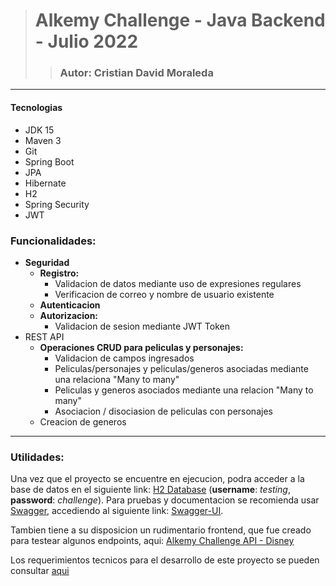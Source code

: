 > # Alkemy Challenge - Java Backend - Julio 2022
>> ### Autor: Cristian David Moraleda
---
#### Tecnologias
* JDK 15
* Maven 3
* Git
* Spring Boot
* JPA
* Hibernate
* H2
* Spring Security
* JWT
### Funcionalidades:
- **Seguridad**
    - **Registro:**
      - Validacion de datos mediante uso de expresiones regulares 
      - Verificacion de correo y nombre de usuario existente
    - **Autenticacion**
    - **Autorizacion:**
      - Validacion de sesion mediante JWT Token
- REST API
  - **Operaciones CRUD para peliculas y personajes:**
    - Validacion de campos ingresados 
    - Peliculas/personajes y peliculas/generos asociadas mediante una relaciona "Many to many"
    - Peliculas y generos asociados mediante una relacion "Many to many"
    - Asociacion / disociasion de peliculas con personajes
  - Creacion de generos

---
### Utilidades:
Una vez que el proyecto se encuentre en ejecucion, podra acceder a la base de datos en el siguiente link:
<a href=http://localhost:8080/h2/ terget=_blank >H2 Database</a> (**username**: *testing*, **password**: *challenge*).
Para pruebas y documentacion se recomienda usar <a href=https://swagger.io/ target=_blank>Swagger</a>,
accediendo al siguiente link:
<a href=http://localhost:8080/swagger-ui/index.html target=_blank >Swagger-UI</a>.

Tambien tiene a su disposicion un rudimentario frontend, que fue creado para testear algunos endpoints, aqui:
<a href=http://localhost:8080/> Alkemy Challenge API - Disney </a>

Los requerimientos tecnicos para el desarrollo de este proyecto se pueden consultar 
<a href="/Challenge Backend - Java Spring Boot(API).pdf">aqui</a>
